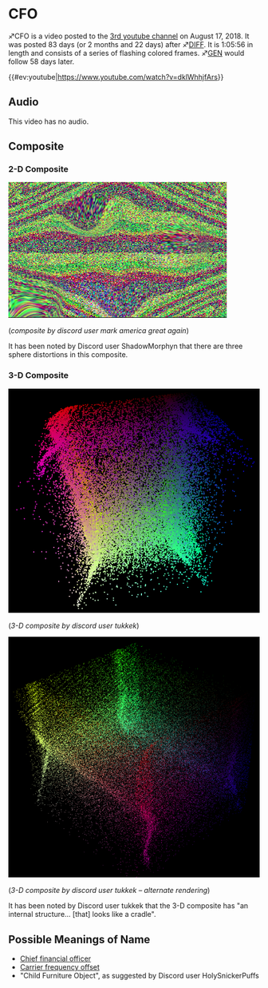 # CFO

♐CFO is a video posted to the [3rd youtube channel](3rd_youtube_channel "wikilink") on August 17, 2018. It was
posted 83 days (or 2 months and 22 days) after ♐[DIFF](DIFF "wikilink").
It is 1:05:56 in length and consists of a series of flashing colored
frames. ♐[GEN](GEN "wikilink") would follow 58 days later.

{{\#ev:youtube|<https://www.youtube.com/watch?v=dklWhhjfArs>}}

## Audio

This video has no audio.

## Composite

### 2-D Composite

![Cfo\_composite.png](Cfo_composite.png "Cfo_composite.png")

(*composite by discord user mark america great again*)

It has been noted by Discord user ShadowMorphyn that there are three
sphere distortions in this composite.

### 3-D Composite

![Cfo-3d-1.png](Cfo-3d-1.png "Cfo-3d-1.png")

(*3-D composite by discord user tukkek*)

![Cfo-3d-2.png](Cfo-3d-2.png "Cfo-3d-2.png")

(*3-D composite by discord user tukkek – alternate rendering*)

It has been noted by Discord user tukkek that the 3-D composite has "an
internal structure... \[that\] looks like a cradle".

## Possible Meanings of Name

  - [Chief financial officer](https://en.wikipedia.org/wiki/Chief_financial_officer)
  - [Carrier frequency offset](https://en.wikipedia.org/wiki/Carrier_frequency_offset)
  - "Child Furniture Object", as suggested by Discord user
    HolySnickerPuffs

